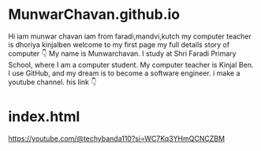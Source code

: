 # MunwarChavan.github.io
Hi
iam munwar chavan
iam from faradi,mandvi,kutch
my computer teacher is dhoriya kinjalben
welcome to my first page
my full details story of computer 👇
My name is Munwarchavan.
I study at Shri Faradi Primary School, where I am a computer student.
My computer teacher is Kinjal Ben.
I use GitHub, and my dream is to become a software engineer.
i make a youtube channel.
his link 👇
# index.html
https://youtube.com/@techybanda110?si=WC7Kq3YHmQCNCZBM
